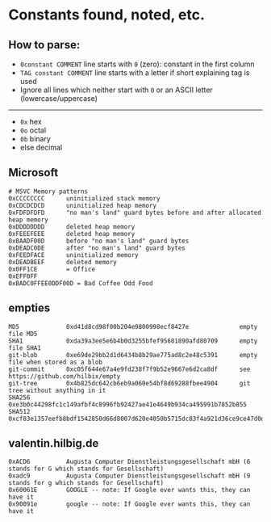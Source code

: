 # Constants found, noted, etc.

## How to parse:

- `0constant COMMENT` line starts with `0` (zero): constant in the first column
- `TAG constant COMMENT` line starts with a letter if short explaining tag is used
- Ignore all lines which neither start with `0` or an ASCII letter (lowercase/uppercase)

----

- `0x` hex
- `0o` octal
- `0b` binary
- else decimal

## Microsoft

```
# MSVC Memory patterns
0xCCCCCCCC      uninitialized stack memory
0xCDCDCDCD      uninitialized heap memory
0xFDFDFDFD      "no man's land" guard bytes before and after allocated heap memory
0xDDDDDDDD      deleted heap memory
0xFEEEFEEE      deleted heap memory
0xBAADF00D      before "no man's land" guard bytes
0xDEADC0DE      after "no man's land" guard bytes
0xFEEDFACE      uninitialized memory
0xDEADBEEF      deleted memory
0x0FF1CE        = Office
0xEFF0FF
0xBADC0FFEE0DDF00D = Bad Coffee Odd Food
```

## empties

```
MD5             0xd41d8cd98f00b204e9800998ecf8427e              empty file MD5
SHA1            0xda39a3ee5e6b4b0d3255bfef95601890afd80709      empty file SHA1
git-blob        0xe69de29bb2d1d6434b8b29ae775ad8c2e48c5391      empty file when stored as a blob
git-commit      0xc05f644e67a4e9fd238f7f9b52e9667e6d2ca8df      see https://github.com/hilbix/empty
git-tree        0x4b825dc642cb6eb9a060e54bf8d69288fbee4904      git tree without anything in it
SHA256          0xe3b0c44298fc1c149afbf4c8996fb92427ae41e4649b934ca495991b7852b855
SHA512          0xcf83e1357eefb8bdf1542850d66d8007d620e4050b5715dc83f4a921d36ce9ce47d0d13c5d85f2b0ff8318d2877eec2f63b931bd47417a81a538327af927da3e
```

## valentin.hilbig.de

```
0xACD6          Augusta Computer Dienstleistungsgesellschaft mbH (6 stands for G which stands for Gesellschaft)
0xadc9          Augusta Computer Dienstleistungsgesellschaft mbH (9 stands for g which stands for Gesellschaft)
0x60061E        GOOGLE -- note: If Google ever wants this, they can have it
0x90091e        google -- note: If Google ever wants this, they can have it
```
